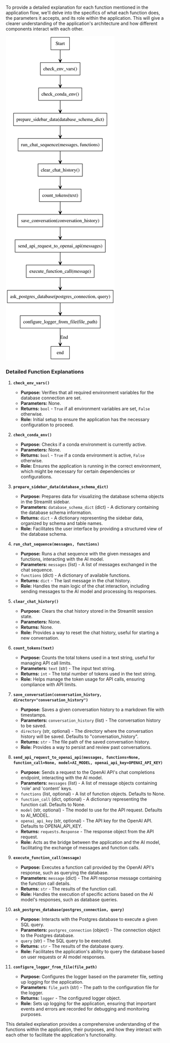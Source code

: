 To provide a detailed explanation for each function mentioned in the application flow, we'll delve into the specifics of what each function does, the parameters it accepts, and its role within the application. This will give a clearer understanding of the application's architecture and how different components interact with each other.


![PNG Image](general_app-flow.svg)
    
### Detailed Function Explanations

1. **`check_env_vars()`**
   - **Purpose:** Verifies that all required environment variables for the database connection are set.
   - **Parameters:** None.
   - **Returns:** `bool` - `True` if all environment variables are set, `False` otherwise.
   - **Role:** Initial setup to ensure the application has the necessary configuration to proceed.

2. **`check_conda_env()`**
   - **Purpose:** Checks if a conda environment is currently active.
   - **Parameters:** None.
   - **Returns:** `bool` - `True` if a conda environment is active, `False` otherwise.
   - **Role:** Ensures the application is running in the correct environment, which might be necessary for certain dependencies or configurations.

3. **`prepare_sidebar_data(database_schema_dict)`**
   - **Purpose:** Prepares data for visualizing the database schema objects in the Streamlit sidebar.
   - **Parameters:** `database_schema_dict` (dict) - A dictionary containing the database schema information.
   - **Returns:** `dict` - A dictionary representing the sidebar data, organized by schema and table names.
   - **Role:** Facilitates the user interface by providing a structured view of the database schema.

4. **`run_chat_sequence(messages, functions)`**
   - **Purpose:** Runs a chat sequence with the given messages and functions, interacting with the AI model.
   - **Parameters:** `messages` (list) - A list of messages exchanged in the chat sequence.
   - `functions` (dict) - A dictionary of available functions.
   - **Returns:** `dict` - The last message in the chat history.
   - **Role:** Handles the main logic of the chat interaction, including sending messages to the AI model and processing its responses.

5. **`clear_chat_history()`**
   - **Purpose:** Clears the chat history stored in the Streamlit session state.
   - **Parameters:** None.
   - **Returns:** None.
   - **Role:** Provides a way to reset the chat history, useful for starting a new conversation.

6. **`count_tokens(text)`**
   - **Purpose:** Counts the total tokens used in a text string, useful for managing API call limits.
   - **Parameters:** `text` (str) - The input text string.
   - **Returns:** `int` - The total number of tokens used in the text string.
   - **Role:** Helps manage the token usage for API calls, ensuring compliance with API limits.

7. **`save_conversation(conversation_history, directory="conversation_history")`**
   - **Purpose:** Saves a given conversation history to a markdown file with timestamps.
   - **Parameters:** `conversation_history` (list) - The conversation history to be saved.
   - `directory` (str, optional) - The directory where the conversation history will be saved. Defaults to "conversation_history".
   - **Returns:** `str` - The file path of the saved conversation history.
   - **Role:** Provides a way to persist and review past conversations.

8. **`send_api_request_to_openai_api(messages, functions=None, function_call=None, model=AI_MODEL, openai_api_key=OPENAI_API_KEY)`**
   - **Purpose:** Sends a request to the OpenAI API's chat completions endpoint, interacting with the AI model.
   - **Parameters:** `messages` (list) - A list of message objects containing 'role' and 'content' keys.
   - `functions` (list, optional) - A list of function objects. Defaults to None.
   - `function_call` (dict, optional) - A dictionary representing the function call. Defaults to None.
   - `model` (str, optional) - The model to use for the API request. Defaults to AI_MODEL.
   - `openai_api_key` (str, optional) - The API key for the OpenAI API. Defaults to OPENAI_API_KEY.
   - **Returns:** `requests.Response` - The response object from the API request.
   - **Role:** Acts as the bridge between the application and the AI model, facilitating the exchange of messages and function calls.

9. **`execute_function_call(message)`**
   - **Purpose:** Executes a function call provided by the OpenAI API's response, such as querying the database.
   - **Parameters:** `message` (dict) - The API response message containing the function call details.
   - **Returns:** `str` - The results of the function call.
   - **Role:** Handles the execution of specific actions based on the AI model's responses, such as database queries.

10. **`ask_postgres_database(postgres_connection, query)`**
    - **Purpose:** Interacts with the Postgres database to execute a given SQL query.
    - **Parameters:** `postgres_connection` (object) - The connection object to the Postgres database.
    - `query` (str) - The SQL query to be executed.
    - **Returns:** `str` - The results of the database query.
    - **Role:** Facilitates the application's ability to query the database based on user requests or AI model responses.

11. **`configure_logger_from_file(file_path)`**
    - **Purpose:** Configures the logger based on the parameter file, setting up logging for the application.
    - **Parameters:** `file_path` (str) - The path to the configuration file for the logger.
    - **Returns:** `logger` - The configured logger object.
    - **Role:** Sets up logging for the application, ensuring that important events and errors are recorded for debugging and monitoring purposes.



This detailed explanation provides a comprehensive understanding of the functions within the application, their purposes, and how they interact with each other to facilitate the application's functionality.